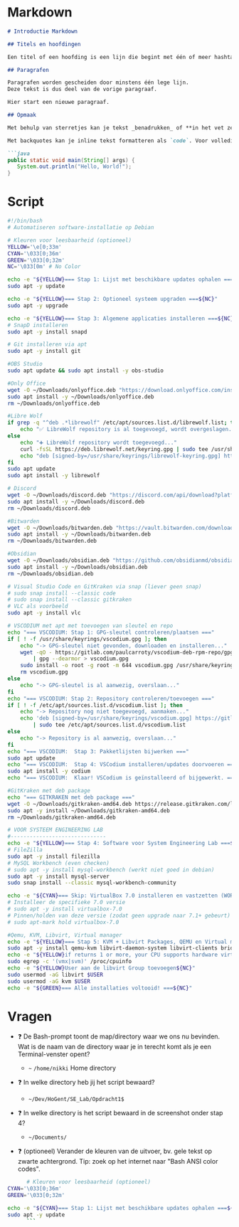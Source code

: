 # Markdown

```markdown
# Introductie Markdown

## Titels en hoofdingen

Een titel of een hoofding is een lijn die begint met één of meer hashtags (#). Één hashtag voor de titel, twee voor een hoofding, drie voor een subhoofding, enzoverder.

## Paragrafen

Paragrafen worden gescheiden door minstens één lege lijn.
Deze tekst is dus deel van de vorige paragraaf.

Hier start een nieuwe paragraaf.

## Opmaak

Met behulp van sterretjes kan je tekst _benadrukken_ of **in het vet zetten**.![[roos.png]]

Met backquotes kan je inline tekst formatteren als `code`. Voor volledige paragrafen gebruik je driedubbele backquotes (```), eventueel gevolgd door een programmeer- of opmaaktaal:

```java
public static void main(String[] args) {
   System.out.println("Hello, World!");
}
```


# Script

```Bash
#!/bin/bash
# Automatiseren software-installatie op Debian

# Kleuren voor leesbaarheid (optioneel)
YELLOW='\e[0;33m'
CYAN='\033[0;36m'
GREEN='\033[0;32m'
NC='\033[0m' # No Color

echo -e "${YELLOW}=== Stap 1: Lijst met beschikbare updates ophalen ===${NC}"
sudo apt -y update

echo -e "${YELLOW}=== Stap 2: Optioneel systeem upgraden ===${NC}"
sudo apt -y upgrade

echo -e "${YELLOW}=== Stap 3: Algemene applicaties installeren ===${NC}"
# SnapD installeren
sudo apt -y install snapd

# Git installeren via apt
sudo apt -y install git

#OBS Studio
sudo apt update && sudo apt install -y obs-studio

#Only Office
wget -O ~/Downloads/onlyoffice.deb "https://download.onlyoffice.com/install/desktop/editors/linux/onlyoffice-desktopeditors_amd64.deb"
sudo apt install -y ~/Downloads/onlyoffice.deb
rm ~/Downloads/onlyoffice.deb

#Libre Wolf
if grep -q "^deb .*librewolf" /etc/apt/sources.list.d/librewolf.list; then
    echo "✅ LibreWolf repository is al toegevoegd, wordt overgeslagen."
else
    echo "➕ LibreWolf repository wordt toegevoegd..."
    curl -fsSL https://deb.librewolf.net/keyring.gpg | sudo tee /usr/share/keyrings/librewolf-keyring.gpg >/dev/null
    echo "deb [signed-by=/usr/share/keyrings/librewolf-keyring.gpg] https://deb.librewolf.net $(lsb_release -sc) main" | sudo tee /etc/apt/sources.list.d/librewolf.list
fi
sudo apt update
sudo apt install -y librewolf

# Discord
wget -O ~/Downloads/discord.deb "https://discord.com/api/download?platform=linux&format=deb"
sudo apt install -y ~/Downloads/discord.deb
rm ~/Downloads/discord.deb

#Bitwarden
wget -O ~/Downloads/bitwarden.deb "https://vault.bitwarden.com/download/?app=desktop&platform=linux&variant=deb"
sudo apt install -y ~/Downloads/bitwarden.deb
rm ~/Downloads/bitwarden.deb

#Obsidian
wget -O ~/Downloads/obsidian.deb "https://github.com/obsidianmd/obsidian-releases/releases/latest/download/Obsidian-amd64.deb"
sudo apt install -y ~/Downloads/obsidian.deb
rm ~/Downloads/obsidian.deb

# Visual Studio Code en GitKraken via snap (liever geen snap)
# sudo snap install --classic code
# sudo snap install --classic gitkraken
# VLC als voorbeeld
sudo apt -y install vlc

# VSCODIUM met apt met toevoegen van sleutel en repo
echo "=== VSCODIUM: Stap 1: GPG-sleutel controleren/plaatsen ==="
if [ ! -f /usr/share/keyrings/vscodium.gpg ]; then
    echo "-> GPG-sleutel niet gevonden, downloaden en installeren..."
    wget -qO - https://gitlab.com/paulcarroty/vscodium-deb-rpm-repo/gpg \
        | gpg --dearmor > vscodium.gpg
    sudo install -o root -g root -m 644 vscodium.gpg /usr/share/keyrings/
    rm vscodium.gpg
else
    echo "-> GPG-sleutel is al aanwezig, overslaan..."
fi
echo "=== VSCODIUM: Stap 2: Repository controleren/toevoegen ==="
if [ ! -f /etc/apt/sources.list.d/vscodium.list ]; then
    echo "-> Repository nog niet toegevoegd, aanmaken..."
    echo 'deb [signed-by=/usr/share/keyrings/vscodium.gpg] https://gitlab.com/paulcarroty/vscodium-deb-rpm-repo/releases/debs stable main' \
        | sudo tee /etc/apt/sources.list.d/vscodium.list
else
    echo "-> Repository is al aanwezig, overslaan..."
fi
echo "=== VSCODIUM:  Stap 3: Pakketlijsten bijwerken ==="
sudo apt update
echo "=== VSCODIUM:  Stap 4: VSCodium installeren/updates doorvoeren ==="
sudo apt install -y codium
echo "=== VSCODIUM:  Klaar! VSCodium is geïnstalleerd of bijgewerkt. ==="

#GitKraken met deb package
echo "=== GITKRAKEN met deb package ==="
wget -O ~/Downloads/gitkraken-amd64.deb https://release.gitkraken.com/linux/gitkraken-amd64.deb
sudo apt -y install ~/Downloads/gitkraken-amd64.deb
rm ~/Downloads/gitkraken-amd64.deb

# VOOR SYSTEEM ENGINEERING LAB
#------------------------------
echo -e "${YELLOW}=== Stap 4: Software voor System Engineering Lab ===${NC}"
# FileZilla
sudo apt -y install filezilla
# MySQL Workbench (even checken)
# sudo apt -y install mysql-workbench (werkt niet goed in debian)
sudo apt -y install mysql-server
sudo snap install --classic mysql-workbench-community

echo -e "${CYAN}=== Skip: VirtualBox 7.0 installeren en vastzetten (WORD NIET UITGEVOERD) ===${NC}"
# Installeer de specifieke 7.0 versie
# sudo apt -y install virtualbox-7.0
# Pinnen/holden van deze versie (zodat geen upgrade naar 7.1+ gebeurt)
# sudo apt-mark hold virtualbox-7.0

#Qemu, KVM, Libvirt, Virtual manager
echo -e "${YELLOW}=== Stap 5: KVM + Libvirt Packages, QEMU en Virtual manager installeren ===${NC}"
sudo apt -y install qemu-kvm libvirt-daemon-system libvirt-clients bridge-utils virt-manager
echo -e "${YELLOW}if returns 1 or more, your CPU supports hardware virtualization${NC}"
sudo egrep -c '(vmx|svm)' /proc/cpuinfo
echo -e "${YELLOW}User aan de libvirt Group toevoegen${NC}"
sudo usermod -aG libvirt $USER
sudo usermod -aG kvm $USER
echo -e "${GREEN}=== Alle installaties voltooid! ===${NC}"
```

# Vragen

- ❓ De Bash-prompt toont de map/directory waar we ons nu bevinden. Wat is de naam van de directory waar je in terecht komt als je een Terminal-venster opent?
	- `~` `/home/nikki`  Home directory
	  
- ❓ In welke directory heb jij het script bewaard?
	- `~/Dev/HoGent/SE_Lab/Opdracht1$`

- ❓ In welke directory is het script bewaard in de screenshot onder stap 4?
	- `~/Documents/`

- ❓ (optioneel) Verander de kleuren van de uitvoer, bv. gele tekst op zwarte achtergrond. Tip: zoek op het internet naar "Bash ANSI color codes".
```Bash
	  # Kleuren voor leesbaarheid (optioneel)
CYAN='\033[0;36m'
GREEN='\033[0;32m'

echo -e "${CYAN}=== Stap 1: Lijst met beschikbare updates ophalen ===${NC}"
sudo apt -y update
	  ```

